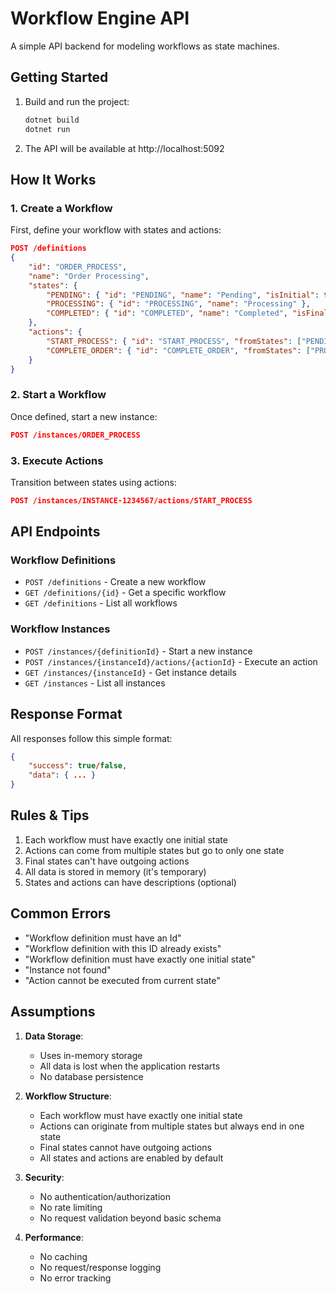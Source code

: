 # Workflow Engine API

A simple API backend for modeling workflows as state machines.

## Getting Started

1. Build and run the project:
   ```bash
   dotnet build
   dotnet run
   ```
2. The API will be available at http://localhost:5092

## How It Works

### 1. Create a Workflow
First, define your workflow with states and actions:

```json
POST /definitions
{
    "id": "ORDER_PROCESS",
    "name": "Order Processing",
    "states": {
        "PENDING": { "id": "PENDING", "name": "Pending", "isInitial": true },
        "PROCESSING": { "id": "PROCESSING", "name": "Processing" },
        "COMPLETED": { "id": "COMPLETED", "name": "Completed", "isFinal": true }
    },
    "actions": {
        "START_PROCESS": { "id": "START_PROCESS", "fromStates": ["PENDING"], "toState": "PROCESSING" },
        "COMPLETE_ORDER": { "id": "COMPLETE_ORDER", "fromStates": ["PROCESSING"], "toState": "COMPLETED" }
    }
}
```

### 2. Start a Workflow
Once defined, start a new instance:

```json
POST /instances/ORDER_PROCESS
```

### 3. Execute Actions
Transition between states using actions:

```json
POST /instances/INSTANCE-1234567/actions/START_PROCESS
```

## API Endpoints

### Workflow Definitions
- `POST /definitions` - Create a new workflow
- `GET /definitions/{id}` - Get a specific workflow
- `GET /definitions` - List all workflows

### Workflow Instances
- `POST /instances/{definitionId}` - Start a new instance
- `POST /instances/{instanceId}/actions/{actionId}` - Execute an action
- `GET /instances/{instanceId}` - Get instance details
- `GET /instances` - List all instances

## Response Format

All responses follow this simple format:

```json
{
    "success": true/false,
    "data": { ... }
}
```

## Rules & Tips

1. Each workflow must have exactly one initial state
2. Actions can come from multiple states but go to only one state
3. Final states can't have outgoing actions
4. All data is stored in memory (it's temporary)
5. States and actions can have descriptions (optional)

## Common Errors

- "Workflow definition must have an Id"
- "Workflow definition with this ID already exists"
- "Workflow definition must have exactly one initial state"
- "Instance not found"
- "Action cannot be executed from current state"

## Assumptions

1. **Data Storage**:
   - Uses in-memory storage
   - All data is lost when the application restarts
   - No database persistence

2. **Workflow Structure**:
   - Each workflow must have exactly one initial state
   - Actions can originate from multiple states but always end in one state
   - Final states cannot have outgoing actions
   - All states and actions are enabled by default

3. **Security**:
   - No authentication/authorization
   - No rate limiting
   - No request validation beyond basic schema

4. **Performance**:
   - No caching
   - No request/response logging
   - No error tracking
